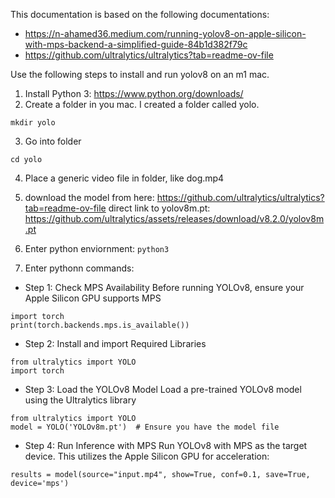 This documentation is based on the following documentations: 
- https://n-ahamed36.medium.com/running-yolov8-on-apple-silicon-with-mps-backend-a-simplified-guide-84b1d382f79c
- https://github.com/ultralytics/ultralytics?tab=readme-ov-file

Use the following steps to install and run yolov8 on an m1 mac. 

1. Install Python 3: https://www.python.org/downloads/
2. Create a folder in you mac. I created a folder called yolo.

  `mkdir yolo`

3. Go into folder

`cd yolo`

4. Place a generic video file in folder, like dog.mp4

5. download the model from here: https://github.com/ultralytics/ultralytics?tab=readme-ov-file 
   direct link to yolov8m.pt: https://github.com/ultralytics/assets/releases/download/v8.2.0/yolov8m.pt

6. Enter python enviornment: 
`python3`

7. Enter pythonn commands: 

- Step 1: Check MPS Availability
Before running YOLOv8, ensure your Apple Silicon GPU supports MPS

```
import torch
print(torch.backends.mps.is_available())
```

- Step 2: Install and import Required Libraries 
```
from ultralytics import YOLO
import torch
```

- Step 3: Load the YOLOv8 Model
Load a pre-trained YOLOv8 model using the Ultralytics library

```
from ultralytics import YOLO
model = YOLO('YOLOv8m.pt')  # Ensure you have the model file
```

- Step 4: Run Inference with MPS
Run YOLOv8 with MPS as the target device. This utilizes the Apple Silicon GPU for acceleration:

```
results = model(source="input.mp4", show=True, conf=0.1, save=True, device='mps')
```

